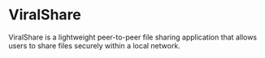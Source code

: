 # ViralShare
ViralShare is a lightweight peer-to-peer file sharing application that allows users to share files securely within a local network.
